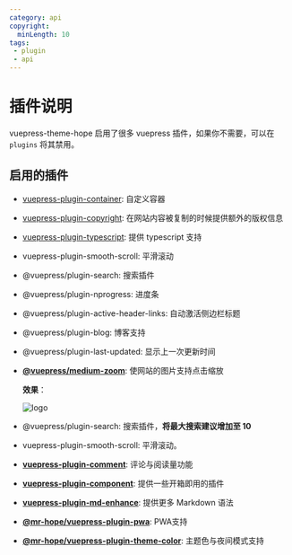 ```yaml
---
category: api
copyright:
  minLength: 10
tags: 
 - plugin
 - api
---
```


# 插件说明

vuepress-theme-hope 启用了很多 vuepress 插件，如果你不需要，可以在 `plugins` 将其禁用。

## 启用的插件

- [vuepress-plugin-container](container.md): 自定义容器

- [vuepress-plugin-copyright](copyright.md): 在网站内容被复制的时候提供额外的版权信息

- [vuepress-plugin-typescript](../../guide/feature/typescript.md): 提供 typescript 支持

- vuepress-plugin-smooth-scroll: 平滑滚动

- @vuepress/plugin-search: 搜索插件

- @vuepress/plugin-nprogress: 进度条

- @vuepress/plugin-active-header-links: 自动激活侧边栏标题

- @vuepress/plugin-blog: 博客支持

- @vuepress/plugin-last-updated: 显示上一次更新时间

- [**@vuepress/medium-zoom**](medium-zoom.md): 使网站的图片支持点击缩放

  **效果**：

  ![logo](/logo.svg)

- @vuepress/plugin-search: 搜索插件，**将最大搜索建议增加至 10**

- vuepress-plugin-smooth-scroll: 平滑滚动。

- [**vuepress-plugin-comment**](https://vuepress-comment.mrhope.site/): 评论与阅读量功能

- [**vuepress-plugin-component**](../../guide/feature/component.md): 提供一些开箱即用的插件

- [**vuepress-plugin-md-enhance**](https://vuepress-md-enhance.mrhope.site/): 提供更多 Markdown 语法

- [**@mr-hope/vuepress-plugin-pwa**](pwa.md): PWA支持

- [**@mr-hope/vuepress-plugin-theme-color**](../../guide/feature/themecolor.md): 主题色与夜间模式支持
